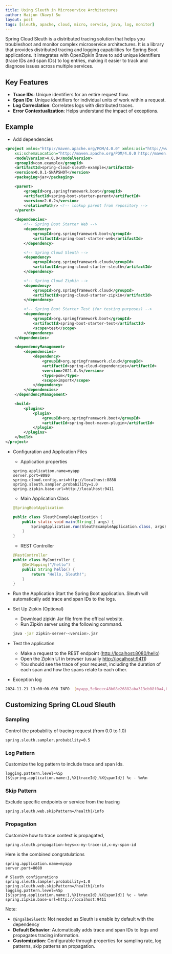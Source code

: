 ```yaml
---
title: Using Sleuth in Microservice Architectures
author: Haijun (Navy) Su
layout: post
tags: [sleuth, apache, cloud, micro, servcie, java, log, monitor]
---
```


Spring Cloud Sleuth is a distributed tracing solution that helps you troubleshoot and monitor complex microservice architectures. It is a library that provides distributed tracing and logging capabilities for Spring Boot applications. It integrates with OpenZipkin Brave to add unique identifiers (trace IDs and span IDs) to log entries, making it easier to track and diagnose issues across multiple services.

## Key Features

* **Trace IDs**: Unique identifiers for an entire request flow.
* **Span IDs**: Unique identifiers for individual units of work within a request.
* **Log Correclation**: Correlates logs with distributed traces.
* **Error Contextualization**: Helps understand the impact of exceptions.

## Example

* Add dependencies

```xml
<project xmlns="http://maven.apache.org/POM/4.0.0" xmlns:xsi="http://www.w3.org/2001/XMLSchema-instance"
    xsi:schemaLocation="http://maven.apache.org/POM/4.0.0 http://maven.apache.org/xsd/maven-4.0.0.xsd">
    <modelVersion>4.0.0</modelVersion>
    <groupId>com.example</groupId>
    <artifactId>spring-cloud-sleuth-example</artifactId>
    <version>0.0.1-SNAPSHOT</version>
    <packaging>jar</packaging>

    <parent>
        <groupId>org.springframework.boot</groupId>
        <artifactId>spring-boot-starter-parent</artifactId>
        <version>2.6.2</version>
        <relativePath/> <!-- lookup parent from repository -->
    </parent>

    <dependencies>
        <!-- Spring Boot Starter Web -->
        <dependency>
            <groupId>org.springframework.boot</groupId>
            <artifactId>spring-boot-starter-web</artifactId>
        </dependency>

        <!-- Spring Cloud Sleuth -->
        <dependency>
            <groupId>org.springframework.cloud</groupId>
            <artifactId>spring-cloud-starter-sleuth</artifactId>
        </dependency>

        <!-- Spring Cloud Zipkin -->
        <dependency>
            <groupId>org.springframework.cloud</groupId>
            <artifactId>spring-cloud-starter-zipkin</artifactId>
        </dependency>

        <!-- Spring Boot Starter Test (for testing purposes) -->
        <dependency>
            <groupId>org.springframework.boot</groupId>
            <artifactId>spring-boot-starter-test</artifactId>
            <scope>test</scope>
        </dependency>
    </dependencies>

    <dependencyManagement>
        <dependencies>
            <dependency>
                <groupId>org.springframework.cloud</groupId>
                <artifactId>spring-cloud-dependencies</artifactId>
                <version>2021.0.3</version>
                <type>pom</type>
                <scope>import</scope>
            </dependency>
        </dependencies>
    </dependencyManagement>

    <build>
        <plugins>
            <plugin>
                <groupId>org.springframework.boot</groupId>
                <artifactId>spring-boot-maven-plugin</artifactId>
            </plugin>
        </plugins>
    </build>
</project>

```

* Configuration and Application Files
  * Application properties

  ```properties
  spring.application.name=myapp
  server.port=8080
  spring.cloud.config.uri=http://localhost:8888
  spring.sleuth.sampler.probability=1.0
  spring.zipkin.base-url=http://localhost:9411
  ```

  * Main Application Class

  ```java
  @SpringBootApplication

  public class SleuthExampleApplication {
      public static void main(String[] args) {
          SpringApplication.run(SleuthExampleApplication.class, args);
      }
  }
  ```

  * REST Controller

  ```java
  @RestController
  public class MyController {
      @GetMapping("/hello")
      public String hello() {
          return "Hello, Sleuth!";
      }
  }
  ```

* Run the Application
  Start the Spring Boot application. Sleuth will automatically add trace and span IDs to the logs.

* Set Up Zipkin (Optional)
  * Download zipkin Jar file from the offical website.
  * Run Zipkin server using the following command.

  ```bash
  java -jar zipkin-server-<version>.jar
  ```

* Test the application
  * Make a request to the REST endpoint (<http://localhost:8080/hello>)
  * Open the Zipkin UI in browser (usually <http://localhost:9411>)
  * You should see the trace of your request, including the duration of each span and how the spans relate to each other.

* Exception log

```sh
2024-11-21 13:00:00.000 INFO  [myapp,5e8eeec48b08e26882aba313eb08f0a4,82aba313eb08f0a4,true]  97203 --- [nio-8081-exec-2] o.s.c.s.i.web.ExceptionLoggingFilter      : Hello, Sleuth!
```

## Customizing Spring CLoud Sleuth

### Sampling

Control the probability of tracing request (from 0.0 to 1.0)

```properties
spring.sleuth.sampler.probability=0.5
```

### Log Pattern

Customize the log pattern to include trace and span Ids.

```properties
logging.pattern.level=%5p [${spring.application.name:},%X{traceId},%X{spanId}] %c - %m%n
```

### Skip Pattern

Exclude specific endpoints or service from the tracing

```properties
spring.sleuth.web.skipPattern=/health|/info
```

### Propagation

Customize how to trace context is propagated,

```properties
spring.sleuth.propagation-keys=x-my-trace-id,x-my-span-id
```

Here is the combined congratulations

```properties
spring.application.name=myapp
server.port=8080

# Sleuth configurations
spring.sleuth.sampler.probability=1.0
spring.sleuth.web.skipPattern=/health|/info
logging.pattern.level=%5p [${spring.application.name:},%X{traceId},%X{spanId}] %c - %m%n
spring.zipkin.base-url=http://localhost:9411
```

Note:

* `@EngalbeSlueth`: Not needed as Sleuth is enable by default with the dependency
* **Default Behavior**: Automatically adds trace and span IDs to logs and propagates tracing information.
* **Customization**: Configurable through properties for sampling rate, log patterns, skip patterns an propagation.
